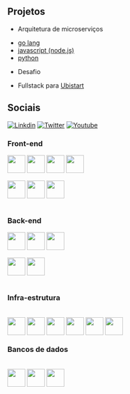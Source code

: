 ## Projetos

* Arquitetura de microserviços
- [go lang](https://github.com/brtmvdl/go)
- [javascript (node.js)](https://github.com/brtmvdl/nodejs)
- [python](https://github.com/brtmvdl/python)

* Desafio
- Fullstack para [Ubistart](https://github.com/brtmvdl/ubistart-challenge)

## Sociais

[![Linkdin](https://img.shields.io/badge/LinkedIn-0077B5?style=for-the-badge&logo=linkedin&logoColor=white)](https://www.linkedin.com/in/brtmvdl/)
[![Twitter](https://img.shields.io/badge/Twitter-1DA1F2?style=for-the-badge&logo=twitter&logoColor=white)](https://twitter.com/brtmvdl)
[![Youtube](https://img.shields.io/badge/YouTube-FF0000?style=for-the-badge&logo=youtube&logoColor=white)](https://www.youtube.com/channel/UCFZY5-Pc7xJRAnko2FqneTw)

### Front-end

<div>
  <img align="center" alt="" width="40" src="https://cdn.jsdelivr.net/gh/devicons/devicon/icons/html5/html5-original.svg"/>
  <img align="center" alt="" width="40" src="https://cdn.jsdelivr.net/gh/devicons/devicon/icons/css3/css3-original.svg"/>
  <img align="center" alt="" width="40" src="https://cdn.jsdelivr.net/gh/devicons/devicon/icons/javascript/javascript-original.svg"/>
  <img align="center" alt="" width="40" src="https://cdn.jsdelivr.net/gh/devicons/devicon/icons/typescript/typescript-original.svg" />

</div>

<div>&nbsp;</div>

<div>
  <img align="center" alt="" width="40" src="https://cdn.jsdelivr.net/gh/devicons/devicon/icons/angularjs/angularjs-original.svg" />
  <img align="center" alt="" width="40" src="https://cdn.jsdelivr.net/gh/devicons/devicon/icons/react/react-original-wordmark.svg" />
  <img align="center" alt="" width="40" src="https://cdn.jsdelivr.net/gh/devicons/devicon/icons/ionic/ionic-original-wordmark.svg" />

</div>

<div>&nbsp;</div>

### Back-end

<div>
  <img align="center" alt="" width="40" src="https://cdn.jsdelivr.net/gh/devicons/devicon/icons/nodejs/nodejs-original-wordmark.svg" />
  <img align="center" alt="" width="40" src="https://cdn.jsdelivr.net/gh/devicons/devicon/icons/go/go-original-wordmark.svg" />
  <img align="center" alt="" width="40" src="https://cdn.jsdelivr.net/gh/devicons/devicon/icons/python/python-original-wordmark.svg" />

</div>

<div>&nbsp;</div>

<div>
  <img align="center" alt="" width="40" src="https://cdn.jsdelivr.net/gh/devicons/devicon/icons/express/express-original-wordmark.svg" />
  <img align="center" alt="" width="40" src="https://cdn.jsdelivr.net/gh/devicons/devicon/icons/nextjs/nextjs-original-wordmark.svg" />

</div>

<div>&nbsp;</div>

### Infra-estrutura

<div>&nbsp;</div>

<div>
  <img align="center" alt="" width="40" src="https://cdn.jsdelivr.net/gh/devicons/devicon/icons/linux/linux-original.svg" />
  <img align="center" alt="" width="40" src="https://cdn.jsdelivr.net/gh/devicons/devicon/icons/docker/docker-original-wordmark.svg" />
  <img align="center" alt="" width="40" src="https://cdn.jsdelivr.net/gh/devicons/devicon/icons/kubernetes/kubernetes-plain-wordmark.svg" />
  <img align="center" alt="" width="40" src="https://cdn.jsdelivr.net/gh/devicons/devicon/icons/gitlab/gitlab-original-wordmark.svg" />
  <img align="center" alt="" width="40" src="https://cdn.jsdelivr.net/gh/devicons/devicon/icons/heroku/heroku-original-wordmark.svg" />
  <img align="center" alt="" width="40" src="https://cdn.jsdelivr.net/gh/devicons/devicon/icons/amazonwebservices/amazonwebservices-original-wordmark.svg" />

</div>

### Bancos de dados

<div>&nbsp;</div>

<div>
  <img align="center" alt="" width="40" src="https://cdn.jsdelivr.net/gh/devicons/devicon/icons/mysql/mysql-original-wordmark.svg" />
  <img align="center" alt="" width="40" src="https://cdn.jsdelivr.net/gh/devicons/devicon/icons/postgresql/postgresql-original-wordmark.svg" />
  <img align="center" alt="" width="40" src="https://cdn.jsdelivr.net/gh/devicons/devicon/icons/mongodb/mongodb-original-wordmark.svg" />

</div>
